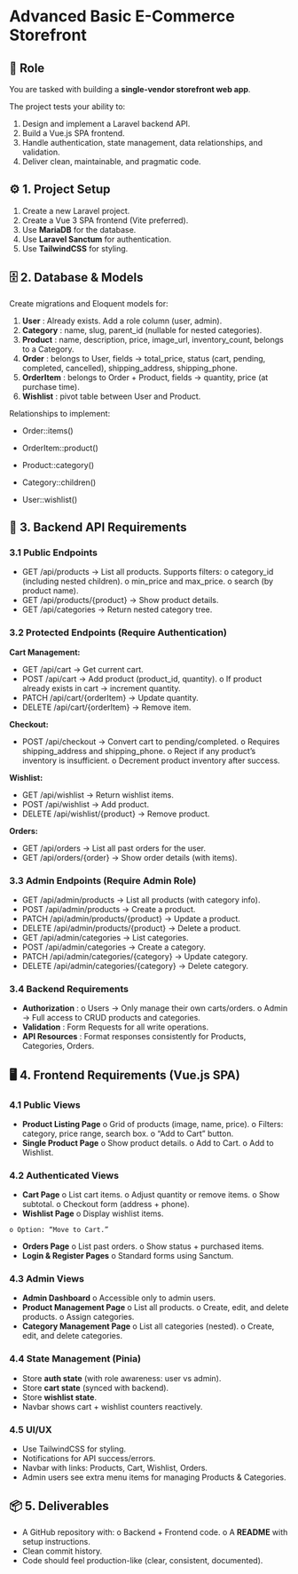 # Advanced Basic E-Commerce Storefront

## 🎯 Role

You are tasked with building a **single-vendor storefront web app**.

The project tests your ability to:

1. Design and implement a Laravel backend API.
2. Build a Vue.js SPA frontend.
3. Handle authentication, state management, data relationships, and validation.
4. Deliver clean, maintainable, and pragmatic code.

## ⚙️ 1. Project Setup

1. Create a new Laravel project.
2. Create a Vue 3 SPA frontend (Vite preferred).
3. Use **MariaDB** for the database.
4. Use **Laravel Sanctum** for authentication.
5. Use **TailwindCSS** for styling.

## 🗄️ 2. Database & Models

Create migrations and Eloquent models for:

1. **User** : Already exists. Add a role column (user, admin).
2. **Category** : name, slug, parent_id (nullable for nested categories).
3. **Product** : name, description, price, image_url, inventory_count, belongs to a Category.
4. **Order** : belongs to User, fields → total_price, status (cart, pending, completed, cancelled),
   shipping_address, shipping_phone.
5. **OrderItem** : belongs to Order + Product, fields → quantity, price (at purchase time).
6. **Wishlist** : pivot table between User and Product.

Relationships to implement:

-   Order::items()
-   OrderItem::product()

-   Product::category()
-   Category::children()
-   User::wishlist()

## 🔗 3. Backend API Requirements

### 3.1 Public Endpoints

-   GET /api/products → List all products. Supports filters:
    o category_id (including nested children).
    o min_price and max_price.
    o search (by product name).
-   GET /api/products/{product} → Show product details.
-   GET /api/categories → Return nested category tree.

### 3.2 Protected Endpoints (Require Authentication)

**Cart Management:**

-   GET /api/cart → Get current cart.
-   POST /api/cart → Add product (product_id, quantity).
    o If product already exists in cart → increment quantity.
-   PATCH /api/cart/{orderItem} → Update quantity.
-   DELETE /api/cart/{orderItem} → Remove item.

**Checkout:**

-   POST /api/checkout → Convert cart to pending/completed.
    o Requires shipping_address and shipping_phone.
    o Reject if any product’s inventory is insufficient.
    o Decrement product inventory after success.

**Wishlist:**

-   GET /api/wishlist → Return wishlist items.
-   POST /api/wishlist → Add product.
-   DELETE /api/wishlist/{product} → Remove product.

**Orders:**

-   GET /api/orders → List all past orders for the user.
-   GET /api/orders/{order} → Show order details (with items).

### 3.3 Admin Endpoints (Require Admin Role)

-   GET /api/admin/products → List all products (with category info).
-   POST /api/admin/products → Create a product.
-   PATCH /api/admin/products/{product} → Update a product.
-   DELETE /api/admin/products/{product} → Delete a product.
-   GET /api/admin/categories → List categories.
-   POST /api/admin/categories → Create a category.
-   PATCH /api/admin/categories/{category} → Update category.
-   DELETE /api/admin/categories/{category} → Delete category.

### 3.4 Backend Requirements

-   **Authorization** :
    o Users → Only manage their own carts/orders.
    o Admin → Full access to CRUD products and categories.
-   **Validation** : Form Requests for all write operations.
-   **API Resources** : Format responses consistently for Products, Categories, Orders.

## 🖥️ 4. Frontend Requirements (Vue.js SPA)

### 4.1 Public Views

-   **Product Listing Page**
    o Grid of products (image, name, price).
    o Filters: category, price range, search box.
    o “Add to Cart” button.
-   **Single Product Page**
    o Show product details.
    o Add to Cart.
    o Add to Wishlist.

### 4.2 Authenticated Views

-   **Cart Page**
    o List cart items.
    o Adjust quantity or remove items.
    o Show subtotal.
    o Checkout form (address + phone).
-   **Wishlist Page**
    o Display wishlist items.

```
o Option: “Move to Cart.”
```

-   **Orders Page**
    o List past orders.
    o Show status + purchased items.
-   **Login & Register Pages**
    o Standard forms using Sanctum.

### 4.3 Admin Views

-   **Admin Dashboard**
    o Accessible only to admin users.
-   **Product Management Page**
    o List all products.
    o Create, edit, and delete products.
    o Assign categories.
-   **Category Management Page**
    o List all categories (nested).
    o Create, edit, and delete categories.

### 4.4 State Management (Pinia)

-   Store **auth state** (with role awareness: user vs admin).
-   Store **cart state** (synced with backend).
-   Store **wishlist state**.
-   Navbar shows cart + wishlist counters reactively.

### 4.5 UI/UX

-   Use TailwindCSS for styling.
-   Notifications for API success/errors.
-   Navbar with links: Products, Cart, Wishlist, Orders.
-   Admin users see extra menu items for managing Products & Categories.

## 📦 5. Deliverables

-   A GitHub repository with:
    o Backend + Frontend code.
    o A **README** with setup instructions.
-   Clean commit history.
-   Code should feel production-like (clear, consistent, documented).
